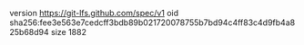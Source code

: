 version https://git-lfs.github.com/spec/v1
oid sha256:fee3e563e7cedcff3bdb89b021720078755b7bd94c4ff83c4d9fb4a825b68d94
size 1882
